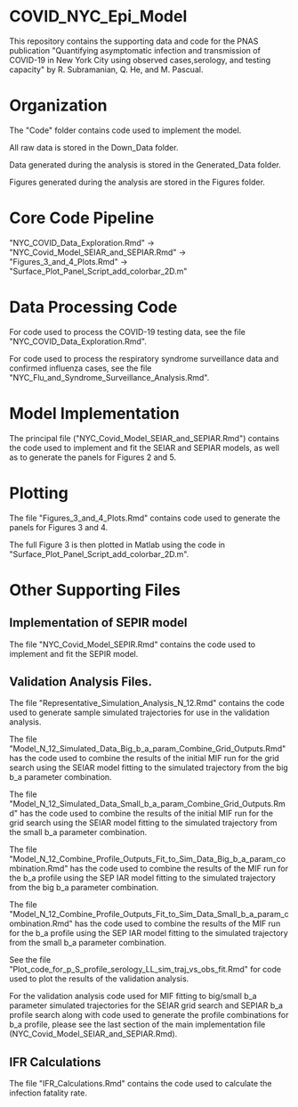# COVID_NYC_Epi_Model

This repository contains the supporting data and code for the PNAS publication "Quantifying asymptomatic infection and transmission of COVID-19 in New York City using observed cases,serology, and testing capacity" by R. Subramanian, Q. He, and M. Pascual. 

# Organization
The "Code" folder contains code used to implement the model.

All raw data is stored in the Down_Data folder.

Data generated during the analysis is stored in the Generated_Data folder.

Figures generated during the analysis are stored in the Figures folder.


# Core Code Pipeline
"NYC_COVID_Data_Exploration.Rmd" -> "NYC_Covid_Model_SEIAR_and_SEPIAR.Rmd" ->  "Figures_3_and_4_Plots.Rmd" -> "Surface_Plot_Panel_Script_add_colorbar_2D.m"

# Data Processing Code
For code used to process the COVID-19 testing data, see the file "NYC_COVID_Data_Exploration.Rmd".

For code used to process the respiratory syndrome surveillance data and confirmed influenza cases, see the file "NYC_Flu_and_Syndrome_Surveillance_Analysis.Rmd".

# Model Implementation

The principal file ("NYC_Covid_Model_SEIAR_and_SEPIAR.Rmd") contains the code used to implement and fit the SEIAR and SEPIAR models, as well as to generate the panels for Figures 2 and 5.

# Plotting 

The file "Figures_3_and_4_Plots.Rmd" contains code used to generate the panels for Figures 3 and 4. 

The full Figure 3 is then plotted in Matlab using the code in "Surface_Plot_Panel_Script_add_colorbar_2D.m".

# Other Supporting Files
## Implementation of SEPIR model
The file "NYC_Covid_Model_SEPIR.Rmd" contains the code used to implement and fit the SEPIR model.

## Validation Analysis Files.
The file "Representative_Simulation_Analysis_N_12.Rmd" contains the code used to generate sample simulated trajectories for use in the validation analysis.

The file "Model_N_12_Simulated_Data_Big_b_a_param_Combine_Grid_Outputs.Rmd" has the code used to combine the results of the initial MIF run for the grid search using the SEIAR model fitting to the simulated trajectory from the  big b_a parameter combination. 

The file "Model_N_12_Simulated_Data_Small_b_a_param_Combine_Grid_Outputs.Rmd" has the code used to combine the results of the initial MIF run for the grid search using the SEIAR model fitting to the simulated trajectory from the  small b_a parameter combination. 

The file "Model_N_12_Combine_Profile_Outputs_Fit_to_Sim_Data_Big_b_a_param_combination.Rmd" has the code used to combine the results of the MIF run for the b_a profile using the SEP
IAR model fitting to the simulated trajectory from the  big b_a parameter combination. 

The file "Model_N_12_Combine_Profile_Outputs_Fit_to_Sim_Data_Small_b_a_param_combination.Rmd" has the code used to combine the results of the MIF run for the b_a profile using the SEP
IAR model fitting to the simulated trajectory from the  small b_a parameter combination. 

See the file "Plot_code_for_p_S_profile_serology_LL_sim_traj_vs_obs_fit.Rmd" for code used to plot the results of the validation analysis.

For the validation analysis code used for MIF fitting to big/small b_a parameter simulated trajectories for the SEIAR grid search and SEPIAR b_a profile search along with code used to generate the profile combinations for b_a profile, please see the last section of the main implementation file (NYC_Covid_Model_SEIAR_and_SEPIAR.Rmd).

## IFR Calculations
The file "IFR_Calculations.Rmd" contains the code used to calculate the infection fatality rate.
